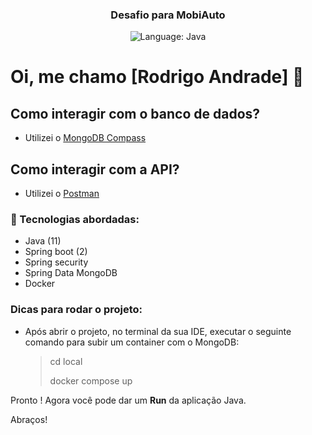 <h3 align="center">
  Desafio para MobiAuto
</h3>

<p align="center">
  <img alt="Language: Java" src="https://img.shields.io/badge/language-java-green">
</p>

# Oi, me chamo [Rodrigo Andrade] 👋

## Como interagir com o banco de dados?
- Utilizei o [MongoDB Compass](https://www.mongodb.com/products/tools/compass)

## Como interagir com a API?
- Utilizei o [Postman](https://www.postman.com/downloads/)

### :rocket: Tecnologias abordadas:

- Java (11)
- Spring boot (2)
- Spring security
- Spring Data MongoDB
- Docker

### Dicas para rodar o projeto:
- Após abrir o projeto, no terminal da sua IDE, executar o seguinte comando para subir um container com o MongoDB:
  > cd local
  > 
  > docker compose up

Pronto ! Agora você pode dar um <b>Run</b> da aplicação Java.

Abraços!
